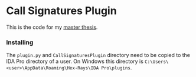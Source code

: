# Call Signatures Plugin
This is the code for my [master thesis](https://github.com/joren485/MasterThesis).

### Installing
The `plugin.py` and `CallSignaturesPlugin` directory need to be copied to the IDA Pro directory of a user. On Windows this directory is `C:\Users\<user>\AppData\Roaming\Hex-Rays\IDA Pro\plugins`.
